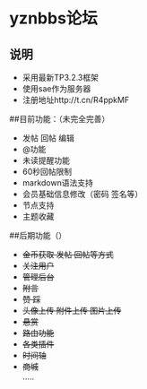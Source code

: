 # yznbbs论坛
## 说明
- 采用最新TP3.2.3框架
- 使用sae作为服务器
- 注册地址http://t.cn/R4ppkMF

##目前功能：（未完全完善）
- 发帖 回帖 编辑  
- @功能  
- 未读提醒功能  
- 60秒回帖限制  
- markdown语法支持  
- 会员基础信息修改（密码 签名等）  
- 节点支持  
- 主题收藏   

##后期功能（）
- ~~金币获取 发帖 回帖等方式~~  
- ~~关注用户~~  
- ~~管理后台~~  
- ~~附言~~  
- ~~赞 踩~~  
- ~~头像上传  附件上传  图片上传~~  
- ~~悬赏~~  
- ~~路由功能~~  
- ~~各类插件~~  
- ~~时间轴~~  
- ~~商城~~  
.....  







